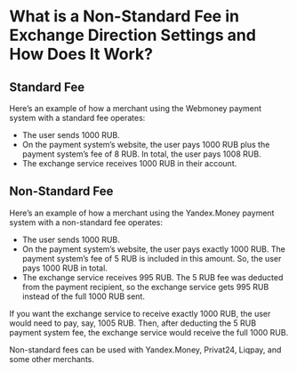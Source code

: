 # What is a Non-Standard Fee in Exchange Direction Settings and How Does It Work?

## Standard Fee

Here’s an example of how a merchant using the Webmoney payment system with a standard fee operates:

* The user sends 1000 RUB.
* On the payment system’s website, the user pays 1000 RUB plus the payment system’s fee of 8 RUB. In total, the user pays 1008 RUB.
* The exchange service receives 1000 RUB in their account.

## Non-Standard Fee

Here’s an example of how a merchant using the Yandex.Money payment system with a non-standard fee operates:

* The user sends 1000 RUB.
* On the payment system’s website, the user pays exactly 1000 RUB. The payment system’s fee of 5 RUB is included in this amount. So, the user pays 1000 RUB in total.
* The exchange service receives 995 RUB. The 5 RUB fee was deducted from the payment recipient, so the exchange service gets 995 RUB instead of the full 1000 RUB sent.

If you want the exchange service to receive exactly 1000 RUB, the user would need to pay, say, 1005 RUB. Then, after deducting the 5 RUB payment system fee, the exchange service would receive the full 1000 RUB.

Non-standard fees can be used with Yandex.Money, Privat24, Liqpay, and some other merchants.